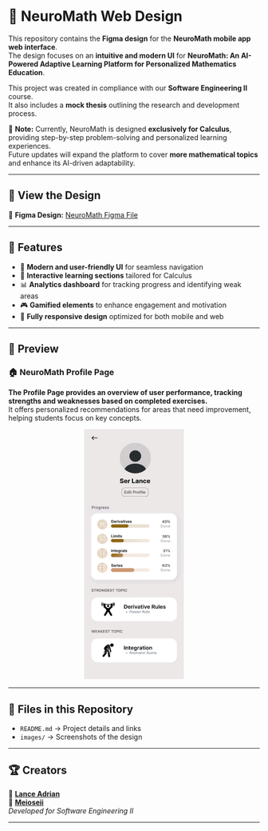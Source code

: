 # 🧠 **NeuroMath Web Design**  

This repository contains the **Figma design** for the **NeuroMath mobile app web interface**.  
The design focuses on an **intuitive and modern UI** for **NeuroMath: An AI-Powered Adaptive Learning Platform for Personalized Mathematics Education**.  

This project was created in compliance with our **Software Engineering II** course.  
It also includes a **mock thesis** outlining the research and development process.  

📌 **Note:** Currently, NeuroMath is designed **exclusively for Calculus**, providing step-by-step problem-solving and personalized learning experiences.  
Future updates will expand the platform to cover **more mathematical topics** and enhance its AI-driven adaptability.  

---

## 📄 **View the Design**  
🔹 **Figma Design:** [NeuroMath Figma File](https://www.figma.com/design/tcCbQS0Q8xgqzr9sZyGjHU/NeuroMath?node-id=0-1&t=rGBO2q7h2GkCpgdk-1)  

---

## 🎨 **Features**  
- 📌 **Modern and user-friendly UI** for seamless navigation  
- 🔢 **Interactive learning sections** tailored for Calculus  
- 📊 **Analytics dashboard** for tracking progress and identifying weak areas  
- 🎮 **Gamified elements** to enhance engagement and motivation  
- 📱 **Fully responsive design** optimized for both mobile and web  

---

## 📸 **Preview**  

### 🏠 **NeuroMath Profile Page**  
**The Profile Page provides an overview of user performance, tracking strengths and weaknesses based on completed exercises.**   
It offers personalized recommendations for areas that need improvement, helping students focus on key concepts.  

<div align="center">
  <img src="images/profile-page.jpg" width="200" height="500" >
</div>  

---

## 📂 **Files in this Repository**  
- `README.md` → Project details and links  
- `images/` → Screenshots of the design  

---

## 🏆 **Creators**  
📌 [**Lance Adrian**](github.com/lncadrnn)  
📌 [**Meioseii**](github.com/meioseii)  
*Developed for Software Engineering II*  

---
